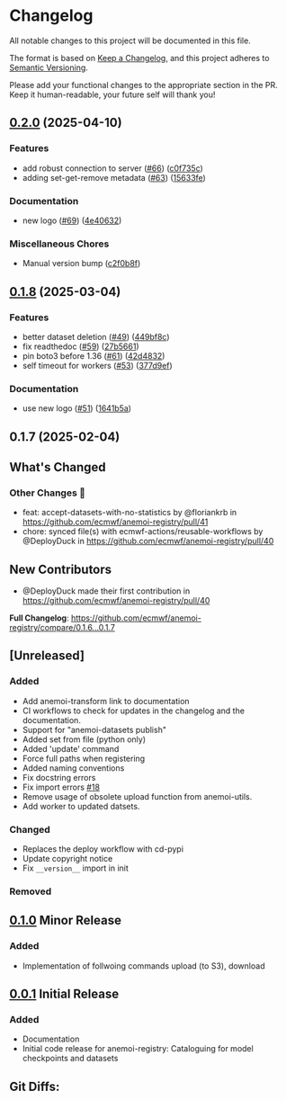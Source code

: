 # Changelog

All notable changes to this project will be documented in this file.

The format is based on [Keep a Changelog](https://keepachangelog.com/en/1.1.0/),
and this project adheres to [Semantic Versioning](https://semver.org/spec/v2.0.0.html).

Please add your functional changes to the appropriate section in the PR.
Keep it human-readable, your future self will thank you!

## [0.2.0](https://github.com/ecmwf/anemoi-registry/compare/0.1.8...0.2.0) (2025-04-10)


### Features

* add robust connection to server ([#66](https://github.com/ecmwf/anemoi-registry/issues/66)) ([c0f735c](https://github.com/ecmwf/anemoi-registry/commit/c0f735ccf132e924c476539e3ae808575c60c324))
* adding set-get-remove metadata ([#63](https://github.com/ecmwf/anemoi-registry/issues/63)) ([15633fe](https://github.com/ecmwf/anemoi-registry/commit/15633feb2bf9664b64026729aa763c666991c6e3))


### Documentation

* new logo ([#69](https://github.com/ecmwf/anemoi-registry/issues/69)) ([4e40632](https://github.com/ecmwf/anemoi-registry/commit/4e406322e3a74bb9263fb791523b41fce10508ac))


### Miscellaneous Chores

* Manual version bump ([c2f0b8f](https://github.com/ecmwf/anemoi-registry/commit/c2f0b8f26deb089385df8ba5b35cc5b69ea06ffa))

## [0.1.8](https://github.com/ecmwf/anemoi-registry/compare/0.1.7...0.1.8) (2025-03-04)


### Features

* better dataset deletion ([#49](https://github.com/ecmwf/anemoi-registry/issues/49)) ([449bf8c](https://github.com/ecmwf/anemoi-registry/commit/449bf8ca9156f7f6538ff3d0c26a9a72b8143f6f))
* fix readthedoc ([#59](https://github.com/ecmwf/anemoi-registry/issues/59)) ([27b5661](https://github.com/ecmwf/anemoi-registry/commit/27b5661ab75b308ccc6ac46e2ae444fac6bbdc84))
* pin boto3 before 1.36 ([#61](https://github.com/ecmwf/anemoi-registry/issues/61)) ([42d4832](https://github.com/ecmwf/anemoi-registry/commit/42d48320857114d0eabba0519261295b09da3ac1))
* self timeout for workers ([#53](https://github.com/ecmwf/anemoi-registry/issues/53)) ([377d9ef](https://github.com/ecmwf/anemoi-registry/commit/377d9ef1f27b76cb524e60f11c746a254f14a1e6))


### Documentation

* use new logo ([#51](https://github.com/ecmwf/anemoi-registry/issues/51)) ([1641b5a](https://github.com/ecmwf/anemoi-registry/commit/1641b5ac8a36bcd1ff8ea01df65a1804a56f9deb))

## 0.1.7 (2025-02-04)

<!-- Release notes generated using configuration in .github/release.yml at main -->

## What's Changed
### Other Changes 🔗
* feat: accept-datasets-with-no-statistics by @floriankrb in https://github.com/ecmwf/anemoi-registry/pull/41
* chore: synced file(s) with ecmwf-actions/reusable-workflows by @DeployDuck in https://github.com/ecmwf/anemoi-registry/pull/40

## New Contributors
* @DeployDuck made their first contribution in https://github.com/ecmwf/anemoi-registry/pull/40

**Full Changelog**: https://github.com/ecmwf/anemoi-registry/compare/0.1.6...0.1.7

## [Unreleased]

### Added

- Add anemoi-transform link to documentation
- CI workflows to check for updates in the changelog and the documentation.
- Support for "anemoi-datasets publish"
- Added set from file (python only)
- Added 'update' command
- Force full paths when registering
- Added naming conventions
- Fix docstring errors
- Fix import errors [#18](https://github.com/ecmwf/anemoi-registry/pull/18)
- Remove usage of obsolete upload function from anemoi-utils.
- Add worker to updated datsets.

### Changed
- Replaces the deploy workflow with cd-pypi
- Update copyright notice
- Fix `__version__` import in init

### Removed

## [0.1.0] Minor Release

### Added
- Implementation of follwoing commands upload (to S3), download

## [0.0.1] Initial Release

### Added
- Documentation
- Initial code release for anemoi-registry: Cataloguing for model checkpoints and datasets


## Git Diffs:
[0.1.0]: https://github.com/ecmwf/anemoi-registry/compare/0.0.1...0.1.0
[0.0.1]: https://github.com/ecmwf/anemoi-registry/releases/tag/0.0.1
